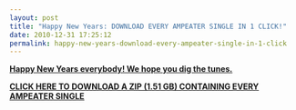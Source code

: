 ```yaml
---
layout: post
title: "Happy New Years: DOWNLOAD EVERY AMPEATER SINGLE IN 1 CLICK!"
date: 2010-12-31 17:25:12
permalink: happy-new-years-download-every-ampeater-single-in-1-click
---
```

[**Happy New Years everybody! We hope you dig the tunes.**](http://ampeatermusic.com/ae_comp_2010.zip)

[**CLICK HERE TO DOWNLOAD A ZIP (1.51 GB) CONTAINING EVERY AMPEATER SINGLE**](http://ampeatermusic.com/ae_comp_2010.zip)
  
  